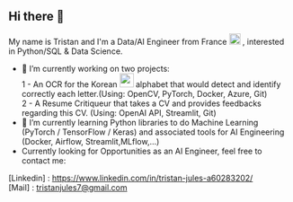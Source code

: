 ## Hi there 👋

My name is Tristan and I'm a Data/AI Engineer from France <img src="https://upload.wikimedia.org/wikipedia/en/c/c3/Flag_of_France.svg" width="20" /> , interested in Python/SQL & Data Science.

- 🔭 I’m currently working on two projects:  
      1 - An OCR for the Korean <img src="https://upload.wikimedia.org/wikipedia/commons/0/09/Flag_of_South_Korea.svg" width="25" /> alphabet that would detect and identify correctly each letter.(Using: OpenCV, PyTorch, Docker, Azure, Git)  
      2 - A Resume Critiqueur that takes a CV and provides feedbacks regarding this CV. (Using: OpenAI API, Streamlit, Git)
- 🌱 I’m currently learning Python libraries to do Machine Learning (PyTorch / TensorFlow / Keras) and associated tools for AI Engineering (Docker, Airflow, Streamlit,MLflow,...)
- Currently looking for Opportunities as an AI Engineer, feel free to contact me:

[Linkedin] : https://www.linkedin.com/in/tristan-jules-a60283202/  
[Mail] : tristanjules7@gmail.com
